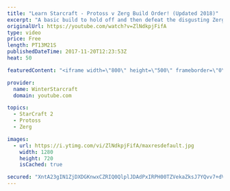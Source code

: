 ```yaml
---
title: "Learn Starcraft - Protoss v Zerg Build Order! (Updated 2018)"
excerpt: "A basic build to hold off and then defeat the disgusting Zerg! Meant for lower level players who have little direction, not for high level players looking for the dankest meta :) -- Watch live at https://www.twitch.tv/wintergaming"
originalUrl: https://youtube.com/watch?v=ZlNdkpjFifA
type: video
price: Free
length: PT13M21S
publishedDateTime: 2017-11-20T12:23:53Z
heat: 50

featuredContent: "<iframe width=\"800\" height=\"500\" frameborder=\"0\" src=\"https://www.youtube.com/embed/ZlNdkpjFifA\" allow=\"accelerometer; autoplay; encrypted-media; gyroscope; picture-in-picture\" allowfullscreen></iframe>"

provider:
  name: WinterStarcraft
  domain: youtube.com

topics:
  - StarCraft 2
  - Protoss
  - Zerg

images:
  - url: https://i.ytimg.com/vi/ZlNdkpjFifA/maxresdefault.jpg
    width: 1280
    height: 720
    isCached: true

secured: "XntA23gIN1ZjDXDGKnwxCZRIQ0QlplJDAdPxIRPH00TZVekaZksJ7YQvv7+dVmCNsvCzBfe/1FqnOs9RyGrYmkGWC72+g1rJt4rV2z1okhFfRuGyAIlsJRGLP81YcQR7dr0rwCuoVihus4ZA/MkL8ZD2S3zrVfKLy/LBlv8YsvvZ07Cu5jNF8hM6iMWHygvfTRy8xE2Ciy2s4ODpz+dEYG8k7tvz26XFDAICoCImYOia1dfbnEGrGIiK9lz2Lo9jGZYAhRqr1VjNjj/lvSf0G5PZ2M+SMl6m/1/uJSaiVW05v+zXlPiU8lbGHfHcQqDnJQ/296coh/1Ivgt13N2SsYM6eaJUHgMM7tQWykVjPUZLPm2ad219oLz562Lc5twmeayk80TgOazVs+xKmq9bxG2Q9SWHBbDK/NyUMiCp8B0=;DEtjsoRtbq1agbnKd8tKyQ=="
---
```


